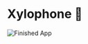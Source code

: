 


# Xylophone 🎹

![Finished App](https://github.com/londonappbrewery/Images/blob/master/xylophone-flutter.png)

